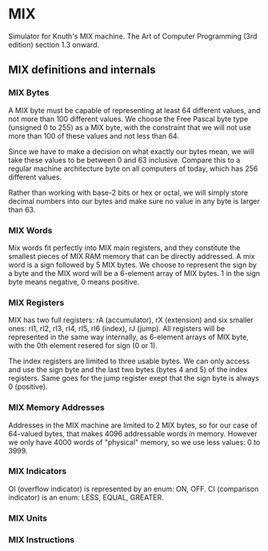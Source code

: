 # MIX
Simulator for Knuth's MIX machine. The Art of Computer Programming
(3rd edition) section 1.3 onward.

## MIX definitions and internals

### MIX Bytes

A MIX byte must be capable of representing at least 64
different values, and not more than 100 different values.
We choose the Free Pascal byte type (unsigned 0 to 255)
as a MIX byte, with the constraint that we will not 
use more than 100 of these values and not less than 64.

Since we have to make a decision on what exactly our 
bytes mean, we will take these values to be between
0 and 63 inclusive. Compare this to a regular machine
architecture byte on all computers of today, which
has 256 different values.

Rather than working with base-2 bits or hex or octal,
we will simply store decimal numbers into our bytes
and make sure no value in any byte is larger than 63.

### MIX Words

Mix words fit perfectly into MIX main registers, and 
they constitute the smallest pieces of MIX RAM memory
that can be directly addressed. A mix word is a sign
followed by 5 MIX bytes. We choose to represent the
sign by a byte and the MIX word will be a 6-element
array of MIX bytes. 1 in the sign byte means negative,
0 means positive.

### MIX Registers

MIX has two full registers: rA (accumulator), rX (extension)
and six smaller ones: rI1, rI2, rI3, rI4, rI5, rI6 (index),
rJ (jump).
All registers will be represented in the same way internally,
as 6-element arrays of MIX byte, with the 0th element resered
for sign (0 or 1).

The index registers are limited to three usable bytes.
We can only access and use the sign byte and the last two
bytes (bytes 4 and 5) of the index registers. Same goes
for the jump register exept that the sign byte is always 0
(positive).

### MIX Memory Addresses

Addresses in the MIX machine are limited to 2 MIX bytes,
so for our case of 64-valued bytes, that makes 4096 addressable
words in memory. However we only have 4000 words of "physical"
memory, so we use less values: 0 to 3999.

### MIX Indicators

OI (overflow indicator) is represented by an enum: ON, OFF.
CI (comparison indicator) is an enum: LESS, EQUAL, GREATER.


### MIX Units


### MIX Instructions



